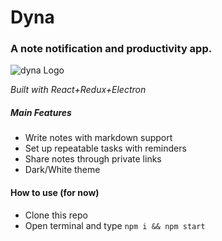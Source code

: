 # Dyna

### A note notification and productivity app.

![dyna Logo](https://bytebucket.org/ravatar/%7B989d7431-213e-49fe-a3cb-f8902fb2992f%7D?ts=1764119)

_Built with React+Redux+Electron_

##### Main Features

- Write notes with markdown support
- Set up repeatable tasks with reminders
- Share notes through private links
- Dark/White theme

#### How to use (for now)

- Clone this repo
- Open terminal and type `npm i && npm start`

